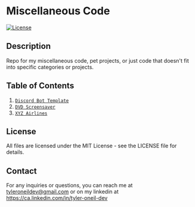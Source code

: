 # Miscellaneous Code
[![License](https://img.shields.io/badge/License-MIT-blue.svg)](https://opensource.org/licenses/MIT)
## Description
Repo for my miscellaneous code, pet projects, or just code that doesn't fit into specific categories or projects.

## Table of Contents
1. [`Discord Bot Template`](https://github.com/tyleroneil72/misc-code/tree/main/discord-bot)
2. [`DVD Screensaver`](https://github.com/tyleroneil72/misc-code/tree/main/dvd-screensaver)
3. [`XYZ Airlines`](https://github.com/tyleroneil72/misc-code/tree/main/xyz-airlines)

## License
All files are licensed under the MIT License - see the LICENSE file for details.

## Contact
For any inquiries or questions, you can reach me at tyleroneildev@gmail.com
or on my linkedin at https://ca.linkedin.com/in/tyler-oneil-dev

